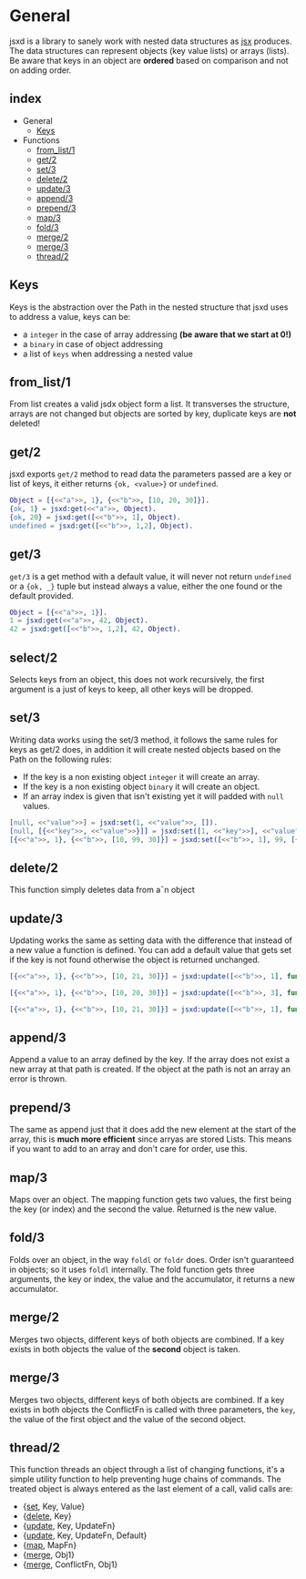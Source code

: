 General
=======
jsxd is a library to sanely work with nested data structures as [jsx](https://github.com/talentdeficit/jsx) produces. The data structures can represent objects (key value lists) or arrays (lists). Be aware that keys in an object are **ordered** based on comparison and not on adding order.

index
-----
* General
  - [Keys](#Keys)
* Functions
  - [from_list/1](#from_list1)
  - [get/2](#get2)
  - [set/3](#set3)
  - [delete/2](#delete2)
  - [update/3](#update3)
  - [append/3](#append3)
  - [prepend/3](#prepend3)  
  - [map/3](#map3)
  - [fold/3](#fold3)
  - [merge/2](#merge2)
  - [merge/3](#merge3)
  - [thread/2](#thread3)

Keys
----
Keys is the abstraction over the Path in the nested structure that jsxd uses to address a value, keys can be:
* a `integer` in the case of array addressing **(be aware that we start at 0!)**
* a `binary` in case of object addressing
* a list of `keys` when addressing a nested value

from_list/1
------------
From list creates a valid jsdx object form a list. It transverses the structure, arrays are not changed but objects are sorted by key, duplicate keys are **not** deleted!


get/2
------------

jsxd exports `get/2` method to read data the parameters passed are a key or list of keys, it either returns `{ok, <value>}` or `undefined`.

```erlang
Object = [{<<"a">>, 1}, {<<"b">>, [10, 20, 30]}].
{ok, 1} = jsxd:get(<<"a">>, Object).
{ok, 20} = jsxd:get([<<"b">>, 1], Object).
undefined = jsxd:get([<<"b">>, 1,2], Object).
```

get/3
------------

`get/3` is a get method with a default value, it will never not return `undefined` or a `{ok, _}` tuple but instead always a value, either the one found or the default provided.

```erlang
Object = [{<<"a">>, 1}].
1 = jsxd:get(<<"a">>, 42, Object).
42 = jsxd:get([<<"b">>, 1,2], 42, Object).
```

select/2
--------
Selects keys from an object, this does not work recursively, the first argument is a just of keys to keep, all other keys will be dropped.

set/3
------------

Writing data works using the set/3 method, it follows the same rules for keys as get/2 does, in addition it will create nested objects based on the Path on the following rules:

* If the key is a non existing object `integer` it will create an array.
* If the key is a non existing object `binary` it will create an object.
* If an array index is given that isn't existing yet it will padded with `null` values.

```erlang
[null, <<"value">>] = jsxd:set(1, <<"value">>, []).
[null, [{<<"key">>, <<"value">>}]] = jsxd:set([1, <<"key">>], <<"value">>, []).
[{<<"a">>, 1}, {<<"b">>, [10, 99, 30]}] = jsxd:set([<<"b">>, 1], 99, [{<<"a">>, 1}, {<<"b">>, [10, 20, 30]}]).
```

delete/2
--------
This function simply deletes data from a¯n object

update/3
-------------
Updating works the same as setting data with the difference that instead of a new value a function is defined. You can add a default value that gets set if the key is not found otherwise the object is returned unchanged.

```erlang
[{<<"a">>, 1}, {<<"b">>, [10, 21, 30]}] = jsxd:update([<<"b">>, 1], fun(X) -> X+1 end, [{<<"a">>, 1}, {<<"b">>, [10, 20, 30]}]).

[{<<"a">>, 1}, {<<"b">>, [10, 20, 30]}] = jsxd:update([<<"b">>, 3], fun(X) -> X+1 end, [{<<"a">>, 1}, {<<"b">>, [10, 20, 30]}]).

[{<<"a">>, 1}, {<<"b">>, [10, 21, 30]}] = jsxd:update([<<"b">>, 1], fun(X) -> X+1 end, [{<<"a">>, 1}, {<<"b">>, [10, 20, 30]}]).
```

append/3
--------
Append a value to an array defined by the key. If the array does not exist a new array at that path is created. If the object at the path is not an array an error is thrown.

prepend/3
---------
The same as append just that it does add the new element at the start of the array, this is **much more efficient** since arryas are stored Lists. This means if you want to add to an array and don't care for order, use this.

map/3
-----
Maps over an object. The mapping function gets two values, the first being the key (or index) and the second the value. Returned is the new value.

fold/3
--------
Folds over an object, in the way `foldl` or `foldr` does. Order isn't guaranteed in objects; so it uses `foldl` internally. The fold function gets three arguments, the key or index, the value and the accumulator, it returns a new accumulator.

merge/2
-------
Merges two objects, different keys of both objects are combined. If a key exists in both objects the value of the **second** object is taken.

merge/3
-------
Merges two objects, different keys of both objects are combined. If a key exists in both objects the ConflictFn is called with three parameters, the `key`, the value of the first object and the value of the second object.


thread/2
--------
This function threads an object through a list of changing functions, it's a simple utility function to help preventing huge chains of commands. The treated object is always entered as the last element of a call, valid calls are:


* {[set](#set3), Key, Value}
* {[delete](#delete2), Key}
* {[update](#update3), Key, UpdateFn}
* {[update](#update4), Key, UpdateFn, Default}
* {[map](#map2), MapFn}
* {[merge](#merge2), Obj1}
* {[merge](#merge3), ConflictFn, Obj1}



